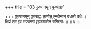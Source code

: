 +++
title = "03 पुरुषानमून् पुरुषाह्वः"

+++
पुरुषानमून् पुरुषाह्वः कृणोतु हन्त्वेनान् वधको वधैः ।  
क्षिप्रं शर इव भज्यन्तां बृहज्जालेन सन्दिताः ॥ ॥ ३ ॥